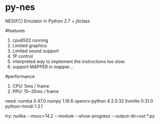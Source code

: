 # py-nes
NES(FC) Emulator in Python 2.7 + jitclass

#features
1. cpu6502 running
2. Limited graphics
3. Limited sound support
4. 1P control
5. interpreted way to implement the instructions too slow. 
6. support MAPPER in mapper...

#performance
1. CPU: 5ms / frame
2. PPU: 15~35ms / frame

need:
numba                         0.47.0
numpy                         1.16.6
opencv-python                 4.2.0.32
llvmlite                      0.31.0
python-rtmidi                 1.3.1



try:
nuitka --msvc=14.2 --module --show-progress --output-dir=out *.py